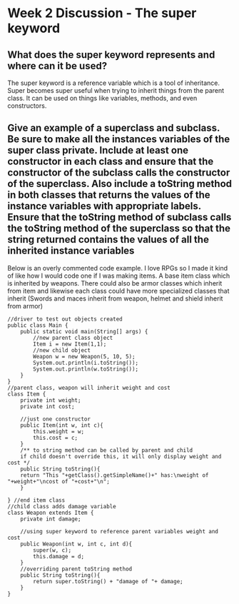 # Week 2 Discussion - The super keyword

## What does the super keyword represents and where can it be used?

The super keyword is a reference variable which is a tool of inheritance. Super becomes super useful when trying to inherit things from the parent class. It can be used on things like variables, methods, and even constructors.

## Give an example of a superclass and subclass. Be sure to make all the instances variables of the super class private. Include at least one constructor in each class and ensure that the constructor of the subclass calls the constructor of the superclass. Also include a toString method in both classes that returns the values of the instance variables with appropriate labels. Ensure that the toString method of subclass calls the toString method of the superclass so that the string returned contains the values of all the inherited instance variables

 Below is an overly commented code example. I love RPGs so I made it kind of like how I would code one if I was making items. A base item class which is inherited by weapons. There could also be armor classes which inherit from item and likewise each class could have more specialized classes that inherit (Swords and maces inherit from weapon, helmet and shield inherit from armor)

    //driver to test out objects created
    public class Main {
        public static void main(String[] args) {
            //new parent class object
            Item i = new Item(1,1);
            //new child object
            Weapon w = new Weapon(5, 10, 5);
            System.out.println(i.toString());
            System.out.println(w.toString());
        }
    }
    //parent class, weapon will inherit weight and cost
    class Item {
        private int weight;
        private int cost;

        //just one constructor
        public Item(int w, int c){
            this.weight = w;
            this.cost = c;
        }
        /** to string method can be called by parent and child
        if child doesn't override this, it will only display weight and cost */
        public String toString(){
        return "This "+getClass().getSimpleName()+" has:\nweight of "+weight+"\ncost of "+cost+"\n";
        }

    } //end item class
    //child class adds damage variable
    class Weapon extends Item {
        private int damage;

        //using super keyword to reference parent variables weight and cost
        public Weapon(int w, int c, int d){
            super(w, c);
            this.damage = d;
        }
        //overriding parent toString method
        public String toString(){
            return super.toString() + "damage of "+ damage;
        }
    }
